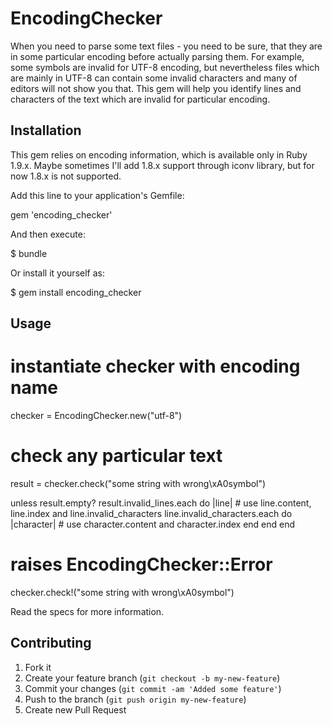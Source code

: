 # EncodingChecker

When you need to parse some text files - you need to be sure, that they are in some particular encoding
before actually parsing them. For example, some symbols are invalid for UTF-8 encoding, but nevertheless
files which are mainly in UTF-8 can contain some invalid characters and many of editors will not show you that.
This gem will help you identify lines and characters of the text which are invalid for particular encoding.

## Installation

This gem relies on encoding information, which is available only in Ruby 1.9.x.
Maybe sometimes I'll add 1.8.x support through iconv library, but for now 1.8.x is not supported.

Add this line to your application's Gemfile:

  gem 'encoding_checker'

And then execute:

  $ bundle

Or install it yourself as:

  $ gem install encoding_checker

## Usage

  # instantiate checker with encoding name
  checker = EncodingChecker.new("utf-8")
  # check any particular text
  result = checker.check("some string with wrong\xA0symbol")

  unless result.empty?
    result.invalid_lines.each do |line|
      # use line.content, line.index and line.invalid_characters
      line.invalid_characters.each do |character|
        # use character.content and character.index
      end
    end
  end

  # raises EncodingChecker::Error
  checker.check!("some string with wrong\xA0symbol")

Read the specs for more information.

## Contributing

1. Fork it
2. Create your feature branch (`git checkout -b my-new-feature`)
3. Commit your changes (`git commit -am 'Added some feature'`)
4. Push to the branch (`git push origin my-new-feature`)
5. Create new Pull Request
